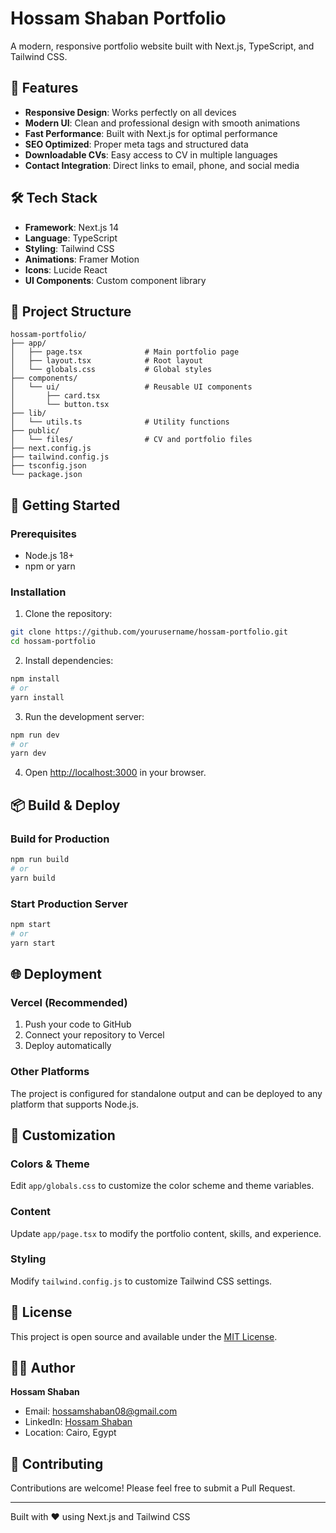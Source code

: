 # Hossam Shaban Portfolio

A modern, responsive portfolio website built with Next.js, TypeScript, and Tailwind CSS.

## 🚀 Features

- **Responsive Design**: Works perfectly on all devices
- **Modern UI**: Clean and professional design with smooth animations
- **Fast Performance**: Built with Next.js for optimal performance
- **SEO Optimized**: Proper meta tags and structured data
- **Downloadable CVs**: Easy access to CV in multiple languages
- **Contact Integration**: Direct links to email, phone, and social media

## 🛠️ Tech Stack

- **Framework**: Next.js 14
- **Language**: TypeScript
- **Styling**: Tailwind CSS
- **Animations**: Framer Motion
- **Icons**: Lucide React
- **UI Components**: Custom component library

## 📁 Project Structure

```
hossam-portfolio/
├── app/
│   ├── page.tsx              # Main portfolio page
│   ├── layout.tsx            # Root layout
│   └── globals.css           # Global styles
├── components/
│   └── ui/                   # Reusable UI components
│       ├── card.tsx
│       └── button.tsx
├── lib/
│   └── utils.ts              # Utility functions
├── public/
│   └── files/                # CV and portfolio files
├── next.config.js
├── tailwind.config.js
├── tsconfig.json
└── package.json
```

## 🚀 Getting Started

### Prerequisites

- Node.js 18+ 
- npm or yarn

### Installation

1. Clone the repository:
```bash
git clone https://github.com/yourusername/hossam-portfolio.git
cd hossam-portfolio
```

2. Install dependencies:
```bash
npm install
# or
yarn install
```

3. Run the development server:
```bash
npm run dev
# or
yarn dev
```

4. Open [http://localhost:3000](http://localhost:3000) in your browser.

## 📦 Build & Deploy

### Build for Production

```bash
npm run build
# or
yarn build
```

### Start Production Server

```bash
npm start
# or
yarn start
```

## 🌐 Deployment

### Vercel (Recommended)

1. Push your code to GitHub
2. Connect your repository to Vercel
3. Deploy automatically

### Other Platforms

The project is configured for standalone output and can be deployed to any platform that supports Node.js.

## 📱 Customization

### Colors & Theme

Edit `app/globals.css` to customize the color scheme and theme variables.

### Content

Update `app/page.tsx` to modify the portfolio content, skills, and experience.

### Styling

Modify `tailwind.config.js` to customize Tailwind CSS settings.

## 📄 License

This project is open source and available under the [MIT License](LICENSE).

## 👨‍💻 Author

**Hossam Shaban**
- Email: hossamshaban08@gmail.com
- LinkedIn: [Hossam Shaban](https://www.linkedin.com/in/hossam-shaban-a5005115a)
- Location: Cairo, Egypt

## 🤝 Contributing

Contributions are welcome! Please feel free to submit a Pull Request.

---

Built with ❤️ using Next.js and Tailwind CSS
